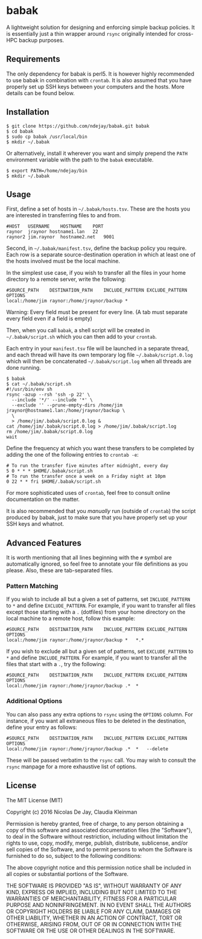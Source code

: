 # babak

A lightweight solution for designing and enforcing simple backup policies.  It is
essentially just a thin wrapper around `rsync` originally intended for cross-HPC
backup purposes.

## Requirements

The only dependency for babak is perl5.  It is however highly recommended
to use babak in combination with `crontab`.  It is also assumed that you have properly
set up SSH keys between your computers and the hosts.  More details can be found below.

## Installation

```
$ git clone https://github.com/ndejay/babak.git babak
$ cd babak
$ sudo cp babak /usr/local/bin
$ mkdir ~/.babak
```

Or alternatively, install it wherever you want and simply prepend the `PATH`
environment variable with the path to the `babak` executable.

```
$ export PATH=/home/ndejay/bin
$ mkdir ~/.babak
```

## Usage

First, define a set of hosts in `~/.babak/hosts.tsv`.  These are the hosts you are
interested in transferring files to and from.

```
#HOST	USERNAME	HOSTNAME	PORT
raynor	jraynor	hostname1.lan	22
raynor2	jim.raynor	hostname2.net	9001
```

Second, in `~/.babak/manifest.tsv`, define the backup policy you require.  Each row
is a separate source-destination operation in which at least one of the hosts involved
must be the local machine.

In the simplest use case, if you wish to transfer all the files in your home directory
to a remote server, write the following:

```
#SOURCE_PATH	DESTINATION_PATH	INCLUDE_PATTERN	EXCLUDE_PATTERN	OPTIONS
local:/home/jim	raynor:/home/jraynor/backup	*		
```
Warning: Every field must be present for every line. (A tab must separate every field
even if a field is empty)

Then, when you call `babak`, a shell script will be created in `~/.babak/script.sh`
which you can then add to your `crontab`.

Each entry in your `manifest.tsv` file will be launched in a separate thread, and each
thread will have its own temporary log file `~/.babak/script.0.log` which will then
be concatenated `~/.babak/script.log` when all threads are done running.

```
$ babak
$ cat ~/.babak/script.sh
#!/usr/bin/env sh
rsync -azup --rsh 'ssh -p 22' \
  --include '*/' --include '*' \
  --exclude '' --prune-empty-dirs /home/jim jraynor@hostname1.lan:/home/jraynor/backup \
  \
  > /home/jim/.babak/script.0.log &
cat /home/jim/.babak/script.0.log > /home/jim/.babak/script.log
rm /home/jim/.babak/script.0.log
wait
```

Define the frequency at which you want these transfers to be completed by adding the
one of the following entries to `crontab -e`:

```
# To run the transfer five minutes after midnight, every day
5 0 * * * $HOME/.babak/script.sh
# To run the transfer once a week on a Friday night at 10pm
0 22 * * fri $HOME/.babak/script.sh
```

For more sophisticated uses of `crontab`, feel free to consult online documentation on
the matter.

It is also recommended that you *manually* run (outside of `crontab`) the script
produced by babak, just to make sure that you have properly set up your SSH keys and
whatnot.

## Advanced Features

It is worth mentioning that all lines beginning with the `#` symbol are
automatically ignored, so feel free to annotate your file definitions as you
please.  Also, these are tab-separated files.

### Pattern Matching

If you wish to include all but a given a set of patterns, set `INCLUDE_PATTERN`
to `*` and define `EXCLUDE_PATTERN`.  For example, if you want to transfer all
files except those starting with a `.` (dotfiles) from your home directory on the
local machine to a remote host, follow this example:

```
#SOURCE_PATH	DESTINATION_PATH	INCLUDE_PATTERN	EXCLUDE_PATTERN	OPTIONS
local:/home/jim	raynor:/home/jraynor/backup	*	*.*	
```

If you wish to exclude all but a given set of patterns, set `EXCLUDE_PATTERN`
to `*` and define `INCLUDE_PATTERN`.  For example, if you want to transfer
all the files that start with a `.`, try the following:

```
#SOURCE_PATH	DESTINATION_PATH	INCLUDE_PATTERN	EXCLUDE_PATTERN	OPTIONS
local:/home/jim	raynor:/home/jraynor/backup	.*	*	
```

### Additional Options

You can also pass any extra options to `rsync` using the `OPTIONS` column.
For instance, if you want all extraneous files to be deleted in the destination,
define your entry as follows:

```
#SOURCE_PATH	DESTINATION_PATH	INCLUDE_PATTERN	EXCLUDE_PATTERN	OPTIONS
local:/home/jim	raynor:/home/jraynor/backup	.*	*	--delete
```

These will be passed verbatim to the `rsync` call.  You may wish to consult the
`rsync` manpage for a more exhaustive list of options.

## License

The MIT License (MIT)

Copyright (c) 2016 Nicolas De Jay, Claudia Kleinman

Permission is hereby granted, free of charge, to any person obtaining a copy
of this software and associated documentation files (the "Software"), to deal
in the Software without restriction, including without limitation the rights
to use, copy, modify, merge, publish, distribute, sublicense, and/or sell
copies of the Software, and to permit persons to whom the Software is
furnished to do so, subject to the following conditions:

The above copyright notice and this permission notice shall be included in all
copies or substantial portions of the Software.

THE SOFTWARE IS PROVIDED "AS IS", WITHOUT WARRANTY OF ANY KIND, EXPRESS OR
IMPLIED, INCLUDING BUT NOT LIMITED TO THE WARRANTIES OF MERCHANTABILITY,
FITNESS FOR A PARTICULAR PURPOSE AND NONINFRINGEMENT. IN NO EVENT SHALL THE
AUTHORS OR COPYRIGHT HOLDERS BE LIABLE FOR ANY CLAIM, DAMAGES OR OTHER
LIABILITY, WHETHER IN AN ACTION OF CONTRACT, TORT OR OTHERWISE, ARISING FROM,
OUT OF OR IN CONNECTION WITH THE SOFTWARE OR THE USE OR OTHER DEALINGS IN THE
SOFTWARE.
